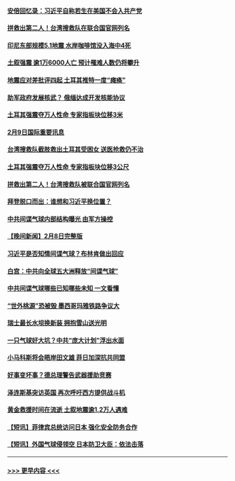 #### [安倍回忆录：习近平自称若生在美国不会入共产党](../pages/prog202/a103645938.md?t=02100343) 
#### [拼救出第二人！台湾搜救队在联合国官网列名](../pages/prog202/a103645848.md?t=02100343) 
#### [印尼东部规模5.1地震 水岸咖啡馆没入海中4死](../pages/prog202/a103645884.md?t=02100343) 
#### [土叙强震 逾1万6000人亡 预计罹难人数仍将攀升](../pages/prog202/a103645857.md?t=02100343) 
#### [地震应对差批评四起 土耳其推特一度“瘫痪”](../pages/prog202/a103645816.md?t=02100343) 
#### [助军政府发展核武？ 俄缅达成开发核能协议](../pages/prog202/a103645832.md?t=02100343) 
#### [土耳其强震夺万人性命 专家指板块位移3米](../pages/prog202/a103645844.md?t=02100343) 
#### [2月9日国际重要讯息](../pages/prog202/a103645843.md?t=02100343) 
#### [台湾搜救队截肢救出土耳其受困女 送医抢救仍不治](../pages/prog202/a103645818.md?t=02100343) 
#### [土耳其强震夺万人性命 专家指板块位移3公尺](../pages/prog202/a103645797.md?t=02100343) 
#### [拼救出第二人！台湾搜救队被联合国官网列名](../pages/prog202/a103645789.md?t=02100343) 
#### [拜登脱口而出：谁想和习近平换位置？](../pages/prog202/a103645721.md?t=02100343) 
#### [中共间谍气球内部结构曝光 由军方操控](../pages/prog202/a103645713.md?t=02100343) 
#### [【晚间新闻】2月8日完整版](../pages/prog202/a103645639.md?t=02100343) 
#### [习近平是否知情间谍气球？布林肯做出回应](../pages/prog202/a103645624.md?t=02100343) 
#### [白宫：中共向全球五大洲释放“间谍气球”](../pages/prog202/a103645576.md?t=02100343) 
#### [中共间谍气球哪些已知哪些未知 一文看懂](../pages/prog202/a103645570.md?t=02100343) 
#### [“世外桃源”恐被毁 墨西哥玛雅铁路争议大](../pages/prog202/a103645536.md?t=02100343) 
#### [瑞士最长水坝换新装 拥抱雪山送光明](../pages/prog202/a103645533.md?t=02100343) 
#### [一只气球好大坑？中共“庞大计划”浮出水面](../pages/prog202/a103645529.md?t=02100343) 
#### [小马科斯将会晤岸田文雄 菲日加深抗共同盟](../pages/prog202/a103645534.md?t=02100343) 
#### [好事变坏事？德总理警告武器援助竞赛](../pages/prog202/a103645524.md?t=02100343) 
#### [泽连斯基突访英国 再次呼吁西方提供战斗机](../pages/prog202/a103645525.md?t=02100343) 
#### [黄金救援时间在流逝 土叙地震逾1.2万人遇难](../pages/prog202/a103645521.md?t=02100343) 
#### [【短讯】菲律宾总统访问日本 强化安全防务合作](../pages/prog202/a103645289.md?t=02100343) 
#### [【短讯】外国气球侵领空 日本防卫大臣：依法击落](../pages/prog202/a103645286.md?t=02100343) 

----
#### [ >>> 更早内容 <<< ](../indexes/prog202-earlier.md)
